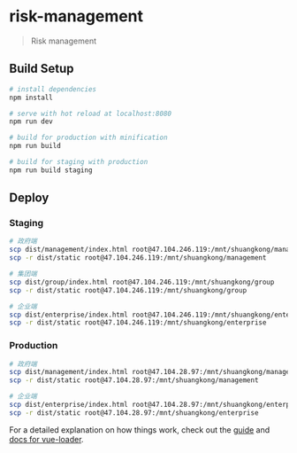 # risk-management

> Risk management

## Build Setup

``` bash
# install dependencies
npm install

# serve with hot reload at localhost:8080
npm run dev

# build for production with minification
npm run build

# build for staging with production
npm run build staging
```

## Deploy

### Staging
```bash
# 政府端
scp dist/management/index.html root@47.104.246.119:/mnt/shuangkong/management
scp -r dist/static root@47.104.246.119:/mnt/shuangkong/management

# 集团端
scp dist/group/index.html root@47.104.246.119:/mnt/shuangkong/group
scp -r dist/static root@47.104.246.119:/mnt/shuangkong/group

# 企业端
scp dist/enterprise/index.html root@47.104.246.119:/mnt/shuangkong/enterprise
scp -r dist/static root@47.104.246.119:/mnt/shuangkong/enterprise
```

### Production
```bash
# 政府端
scp dist/management/index.html root@47.104.28.97:/mnt/shuangkong/management
scp -r dist/static root@47.104.28.97:/mnt/shuangkong/management

# 企业端
scp dist/enterprise/index.html root@47.104.28.97:/mnt/shuangkong/enterprise
scp -r dist/static root@47.104.28.97:/mnt/shuangkong/enterprise
```

For a detailed explanation on how things work, check out the [guide](http://vuejs-templates.github.io/webpack/) and [docs for vue-loader](http://vuejs.github.io/vue-loader).

